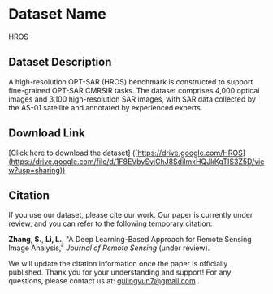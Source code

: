 # Dataset Name
HROS

## Dataset Description
A high-resolution OPT-SAR (HROS) benchmark is constructed to support fine-grained OPT-SAR CMRSIR tasks. The dataset comprises 4,000 optical images and 3,100 high-resolution SAR images, with SAR data collected by the AS-01 satellite and annotated by experienced experts.


## Download Link
[Click here to download the dataset]
([https://drive.google.com/HROS](https://drive.google.com/file/d/1F8EVbySyjChJ8SdiImxHQJkKgTIS3Z5D/view?usp=sharing))

## Citation
If you use our dataset, please cite our work. Our paper is currently under review, and you can refer to the following temporary citation:

**Zhang, S.**, **Li, L.**, "A Deep Learning-Based Approach for Remote Sensing Image Analysis," *Journal of Remote Sensing* (under review).

We will update the citation information once the paper is officially published. Thank you for your understanding and support! For any questions, please contact us at: gulingyun7@gmail.com .
